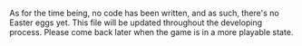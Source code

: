 As for the time being, no code has been written, and as such, there's no Easter eggs yet. This file will be updated throughout the developing process. Please come back later when the game is in a more playable state.